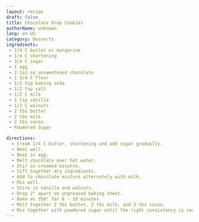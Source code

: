 ```yaml
---
layout: recipe
draft: false
title: Chocolate Drop Cookies
authorName: unknown
lang: en-US
category: Desserts
ingredients:
 - 1/4 C butter or margarine
 - 1/4 C shortening
 - 3/4 C sugar
 - 1 egg
 - 2 1oz sq unsweetened chocolate
 - 1 3/4 C flour
 - 1/2 tsp baking soda
 - 1/2 tsp salt
 - 1/2 C milk
 - 1 tsp vanilla
 - 1/2 C walnuts
 - 2 tbs butter
 - 2 tbs milk
 - 2 tbs cocoa
 - Powdered Sugar

directions:
  - Cream 1/4 C butter, shortening and add sugar gradually.
  - Beat well.
  - Beat in egg.
  - Melt chocolate over hot water.
  - Stir in creamed mixutre.
  - Sift together dry ingredients.
  - Add to chocolate mixture alternately with milk.
  - Mix well.
  - Stire in vanilla and walnuts.
  - Drop 2" apart on ungreased baking sheet.
  - Bake at 350° for 8 - 10 minutes
  - Melt together 2 tbs butter, 2 tbs milk, and 2 tbs cocoa.
  - Mix together with powdered sugar until the right consistency is reached.
---
```

